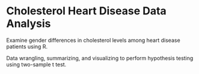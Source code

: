 # Cholesterol Heart Disease Data Analysis

Examine gender differences in cholesterol levels among heart disease patients using R.

Data wrangling, summarizing, and visualizing to perform hypothesis testing using two-sample t test.
